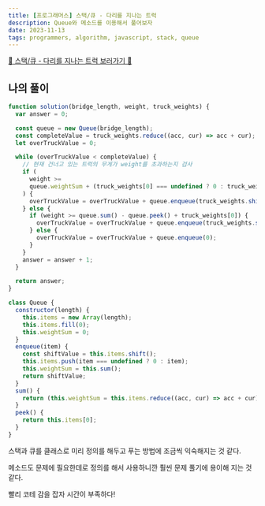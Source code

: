 ```yaml
---
title: [프로그래머스] 스택/큐 - 다리를 지나는 트럭
description: Queue와 메소드를 이용해서 풀어보자
date: 2023-11-13
tags: programmers, algorithm, javascript, stack, queue
---
```


[📌 스택/큐 - 다리를 지나는 트럭 보러가기 📌](https://school.programmers.co.kr/learn/courses/30/lessons/42583)

## 나의 풀이

```js
function solution(bridge_length, weight, truck_weights) {
  var answer = 0;

  const queue = new Queue(bridge_length);
  const completeValue = truck_weights.reduce((acc, cur) => acc + cur);
  let overTruckValue = 0;

  while (overTruckValue < completeValue) {
    // 현재 건너고 있는 트럭의 무게가 weight를 초과하는지 검사
    if (
      weight >=
      queue.weightSum + (truck_weights[0] === undefined ? 0 : truck_weights[0])
    ) {
      overTruckValue = overTruckValue + queue.enqueue(truck_weights.shift());
    } else {
      if (weight >= queue.sum() - queue.peek() + truck_weights[0]) {
        overTruckValue = overTruckValue + queue.enqueue(truck_weights.shift());
      } else {
        overTruckValue = overTruckValue + queue.enqueue(0);
      }
    }
    answer = answer + 1;
  }

  return answer;
}

class Queue {
  constructor(length) {
    this.items = new Array(length);
    this.items.fill(0);
    this.weightSum = 0;
  }
  enqueue(item) {
    const shiftValue = this.items.shift();
    this.items.push(item === undefined ? 0 : item);
    this.weightSum = this.sum();
    return shiftValue;
  }
  sum() {
    return (this.weightSum = this.items.reduce((acc, cur) => acc + cur));
  }
  peek() {
    return this.items[0];
  }
}
```

스택과 큐를 클래스로 미리 정의를 해두고 푸는 방법에 조금씩 익숙해지는 것 같다.

메소드도 문제에 필요한데로 정의를 해서 사용하니깐 훨씬 문제 풀기에 용이해 지는 것 같다.

빨리 코테 감을 잡자 시간이 부족하다!
